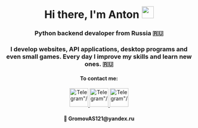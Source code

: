 <h1 align="center">Hi there, I'm Anton</a> 
<img src="https://github.com/blackcater/blackcater/raw/main/images/Hi.gif" height="32"/></h1>
<h3 align="center">Python backend devaloper from Russia 🇷🇺</h3>
<h3 align="center">I develop websites, API applications, desktop programs and even small games. Every day I improve my skills and learn new ones. 🇷🇺</h3>
<h4 align="center">To contact me:</h4>
<div id="socials" align="center">
  <a href="https://t.me/GromovAS21">
    <img src="https://georgievsk.ru/spb/onlayn-vitrina/Телеграм%20эмблема.jpg"  style="width: 50px; height: 50px" alt=Telegram"/>
  </a>
  <a href="https://vk.com/seed1411">
    <img src="https://p7.hiclipart.com/preview/844/407/603/social-media-russia-vkontakte-social-networking-service-social-media.jpg"  style="width: 50px; height: 50px" alt=Telegram"/>
  </a>
   <a href="[https://vk.com/seed1411](https://cheboksary.hh.ru/resume/00fdde63ff0dd3cfe30039ed1f3339426c3162)">
    <img src="https://filearchive.cnews.ru/img/reviews/2022/07/22/hh.jpg"  style="width: 50px; height: 50px" alt=Telegram"/>
  </a>
</div>
<h4 align="center">📩 GromovAS121@yandex.ru</h4>
